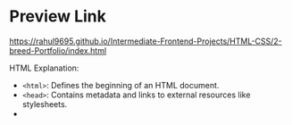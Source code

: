 # Preview Link

https://rahul9695.github.io/Intermediate-Frontend-Projects/HTML-CSS/2-breed-Portfolio/index.html

HTML Explanation:
- `<html>`: Defines the beginning of an HTML document.
- `<head>`: Contains metadata and links to external resources like stylesheets.
- <title>`: Sets the title of the web page, which appears in the browser's title bar or tab.
- <link rel="stylesheet">`: Links an external CSS stylesheet to the HTML document.
- `<body>`: Contains the visible content of the web page.
- `<div>`: A container or division used to group and style content.
CSS Explanation:
- `*`: Selects all elements on the page.
- margin, padding, box-sizing: CSS properties used for element spacing and layout.
- `.class-name`: Selects elements with a specific class name.
- width, height, float: CSS properties for defining dimensions and element positioning.
- `background`: Sets background properties, including color and images.
- `url()`: Specifies the path to an image used in the background.
- `position`: Defines the positioning method for an element.
- `border-radius`: Rounds the corners of an element.
- `display`: Defines how an element should be displayed.
- align-items, flex-direction: Used for controlling flexbox layout.
- font-family, font-size, color: CSS properties for text styling.
- `line-height`: Sets the space between lines of text.
- `text-decoration`: Adds visual effects to text, like underlines.
- `list-style`: Styles list items, often used with <li> elements.
- 
This summary covers the most important aspects of the HTML and CSS code of 2-breed project.
